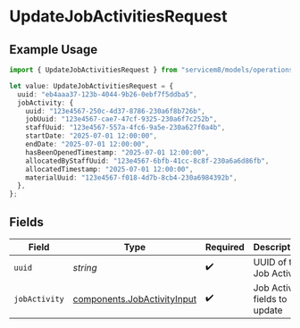 # UpdateJobActivitiesRequest

## Example Usage

```typescript
import { UpdateJobActivitiesRequest } from "servicem8/models/operations";

let value: UpdateJobActivitiesRequest = {
  uuid: "eb4aaa37-123b-4044-9b26-0ebf7f5ddba5",
  jobActivity: {
    uuid: "123e4567-250c-4d37-8786-230a6f8b726b",
    jobUuid: "123e4567-cae7-47cf-9325-230a6f7c252b",
    staffUuid: "123e4567-557a-4fc6-9a5e-230a627f0a4b",
    startDate: "2025-07-01 12:00:00",
    endDate: "2025-07-01 12:00:00",
    hasBeenOpenedTimestamp: "2025-07-01 12:00:00",
    allocatedByStaffUuid: "123e4567-6bfb-41cc-8c8f-230a6a6d86fb",
    allocatedTimestamp: "2025-07-01 12:00:00",
    materialUuid: "123e4567-f018-4d7b-8cb4-230a6984392b",
  },
};
```

## Fields

| Field                                                                      | Type                                                                       | Required                                                                   | Description                                                                |
| -------------------------------------------------------------------------- | -------------------------------------------------------------------------- | -------------------------------------------------------------------------- | -------------------------------------------------------------------------- |
| `uuid`                                                                     | *string*                                                                   | :heavy_check_mark:                                                         | UUID of the Job Activity                                                   |
| `jobActivity`                                                              | [components.JobActivityInput](../../models/components/jobactivityinput.md) | :heavy_check_mark:                                                         | Job Activity fields to update                                              |
